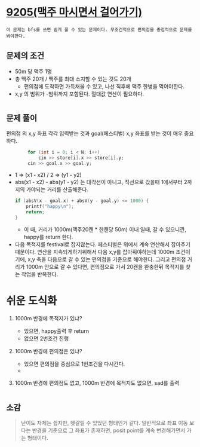 # [9205(맥주 마시면서 걸어가기)](9205.cpp)

```이 문제는 bfs를 쓰면 쉽게 풀 수 있는 문제이다. 무조건적으로 편의점을 중점적으로 문제를 봐야한다.```

## 문제의 조건
* 50m 당 맥주 1명
* 총 맥주 20개 / 맥주를 최대 소지할 수 있는 것도 20개
  * 편의점에 도착하면 가득채울 수 있고, 나선 직후에 맥주 한병을 먹어야한다.
* x,y 의 범위가 -범위까지 포함된다. 절대값 연산이 필요하다.
#

## 문제 풀이 
편의점 의 x,y 좌표 각각 입력받는 것과 goal(페스티벌) x,y 좌표를 받는 것이 매우 중요하다.

```C++
		for (int i = 0; i < N; i++) 
			cin >> store[i].x >> store[i].y;
		cin >> goal.x >> goal.y;
```
* 1 => (x1 - x2) / 2 => (y1 - y2)
* abs(x1 - x2) - abs(y1 - y2) 는 대각선이 아니고, 직선으로 갔을때 1에서부터 2까지의 가야되는 거리를 산출해준다.
    ```C++
    if (absV(x - goal.x) + absV(y - goal.y) <= 1000) {
        printf("happy\n");
        return;
	}
    ```
  * 이 때, 거리가 1000m(맥주20캔 * 한캔당 50m) 이내 일때, 갈 수 있으니깐, happy를 return 한다.
* 다음 목적지를 festival로 잡지않는다. 페스티벌은 위에서 계속 연산해서 잡아주기 때문이다. 연산을 지속되게하기위해서 다음 x,y를 잡아줘야하는데 1000m 조건이기에, x,y 축을 다음으로 갈 수 있는 편의점을 기준으로 해야한다. 그리고 편의점 거리가 1000m 안으로 갈 수 있다면, 편의점으로 가서 20캔을 완충한뒤 목적지를 찾는 작업을 반복한다.
#

# 쉬운 도식화

1. 1000m 반경에 목적지가 있냐?
   * 있으면, happy출력 후 return
   * 없으면 2번조건 진행

2. 1000m 반경에 편의점은 있냐?
   * 있으면 편의점을 중심으로 1번조건을 다시간다.
   * 
3. 1000m 반경에 편의점도 없고, 1000m 반경에 목적지도 없으면, sad를 출력

#
## 소감

> 난이도 자체는 쉽지만, 헷갈릴 수 있었던 형태인거 같다. 일반적으로 좌표 이동 보다는 반경을 기준으로 그 좌표가 존재하면, posit point를 계속 변경해가면서 가는 형태이다. 